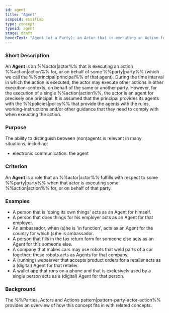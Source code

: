 ```yaml
---
id: agent
title: "Agent"
scopeid: essifLab
type: concept
typeid: agent
stage: draft
hoverText: "Agent (of a Party): an Actor that is executing an Action for, or on behalf of a Party (called the Principal of that Actor)."
---
```


### Short Description
An **Agent** is an %%actor|actor%% that is executing an action %%action|action%% for, or on behalf of some %%party|party%% (which we call the %%principal|principal%% of that agent). During the time interval in which the action is executed, the actor may execute other actions in other execution-contexts, on behalf of the same or another party. However, for the execution of a single %%action|action%%, the actor is an agent for precisely one principal. It is assumed that the principal provides its agents with the %%policies|policy%% that provide the agents with the rules, working-instructions and/or other guidance that they need to comply with when exeucting the action.

### Purpose
The ability to distinguish between (non)agents is relevant in many situations, including:
- electronic communication: the agent 

### Criterion
An **Agent** is a role that an %%actor|actor%% fulfills with respect to some %%party|party%% when that actor is executing some %%action|action%% for, or on behalf of that party.

### Examples

- A person that is 'doing its own things' acts as an Agent for himself.
- A person that does things for his employer acts as an Agent for that employer.
- An ambassador, when (s)he is 'in function', acts as an Agent for the country for which (s)he is ambassador.
- A person that fills in the tax return form for someone else acts as an Agent for this someone else.
- A company that makes cars may use robots that weld parts of a car together; these robots acts as Agents for that company.
- A (running) webserver that accepts product orders for a retailer acts as a (digital) Agent for that retailer.
- A wallet app that runs on a phone and that is exclusively used by a single person acts as a (digital) Agent for that person.

### Background
The %%Parties, Actors and Actions pattern|pattern-party-actor-action%% provides an overview of how this concept fits in with related concepts.
